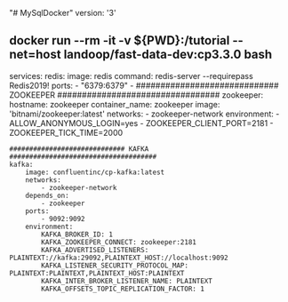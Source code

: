 "# MySqlDocker" 
version: '3'

## docker run --rm -it -v ${PWD}:/tutorial --net=host landoop/fast-data-dev:cp3.3.0 bash

services:
  redis:
    image: redis
    command: redis-server --requirepass Redis2019!
    ports:
      - "6379:6379"
      - 
    ############################# ZOOKEEPER #################################
    zookeeper:  
        hostname: zookeeper
        container_name: zookeeper
        image: 'bitnami/zookeeper:latest'
        networks: 
            - zookeeper-network
        environment:
            - ALLOW_ANONYMOUS_LOGIN=yes
            - ZOOKEEPER_CLIENT_PORT=2181
            - ZOOKEEPER_TICK_TIME=2000

    ############################# KAFKA #####################################                
    kafka:
        image: confluentinc/cp-kafka:latest
        networks: 
            - zookeeper-network
        depends_on:
            - zookeeper
        ports:
            - 9092:9092
        environment:
            KAFKA_BROKER_ID: 1
            KAFKA_ZOOKEEPER_CONNECT: zookeeper:2181
            KAFKA_ADVERTISED_LISTENERS: PLAINTEXT://kafka:29092,PLAINTEXT_HOST://localhost:9092
            KAFKA_LISTENER_SECURITY_PROTOCOL_MAP: PLAINTEXT:PLAINTEXT,PLAINTEXT_HOST:PLAINTEXT
            KAFKA_INTER_BROKER_LISTENER_NAME: PLAINTEXT
            KAFKA_OFFSETS_TOPIC_REPLICATION_FACTOR: 1
